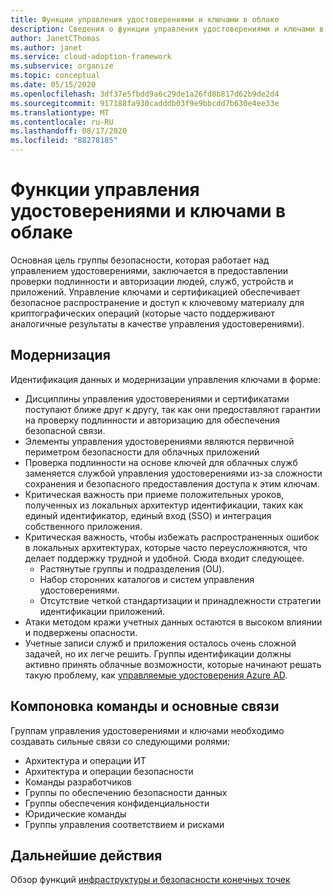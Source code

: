 ```yaml
---
title: Функции управления удостоверениями и ключами в облаке
description: Сведения о функции управления удостоверениями и ключами в облаке.
author: JanetCThomas
ms.author: janet
ms.service: cloud-adoption-framework
ms.subservice: organize
ms.topic: conceptual
ms.date: 05/15/2020
ms.openlocfilehash: 3df37e5fbdd9a6c29de1a26fd8b817d62b9de2d4
ms.sourcegitcommit: 917188fa930cadddb03f9e9bbcdd7b630e4ee33e
ms.translationtype: MT
ms.contentlocale: ru-RU
ms.lasthandoff: 08/17/2020
ms.locfileid: "88278185"
---
```

# <a name="function-of-identity-and-key-management-in-the-cloud"></a>Функции управления удостоверениями и ключами в облаке

Основная цель группы безопасности, которая работает над управлением удостоверениями, заключается в предоставлении проверки подлинности и авторизации людей, служб, устройств и приложений. Управление ключами и сертификацией обеспечивает безопасное распространение и доступ к ключевому материалу для криптографических операций (которые часто поддерживают аналогичные результаты в качестве управления удостоверениями).

## <a name="modernization"></a>Модернизация

Идентификация данных и модернизации управления ключами в форме:

- Дисциплины управления удостоверениями и сертификатами поступают ближе друг к другу, так как они предоставляют гарантии на проверку подлинности и авторизацию для обеспечения безопасной связи.
- Элементы управления удостоверениями являются первичной периметром безопасности для облачных приложений
- Проверка подлинности на основе ключей для облачных служб заменяется службой управления удостоверениями из-за сложности сохранения и безопасного предоставления доступа к этим ключам.
- Критическая важность при приеме положительных уроков, полученных из локальных архитектур идентификации, таких как единый идентификатор, единый вход (SSO) и интеграция собственного приложения.
- Критическая важность, чтобы избежать распространенных ошибок в локальных архитектурах, которые часто переусложняются, что делает поддержку трудной и удобной. Сюда входит следующее.
  - Растянутые группы и подразделения (OU).
  - Набор сторонних каталогов и систем управления удостоверениями.
  - Отсутствие четкой стандартизации и принадлежности стратегии идентификации приложений.
- Атаки методом кражи учетных данных остаются в высоком влиянии и подвержены опасности.
- Учетные записи служб и приложения осталось очень сложной задачей, но их легче решить. Группы идентификации должны активно принять облачные возможности, которые начинают решать такую проблему, как [управляемые удостоверения Azure AD](/azure/active-directory/managed-identities-azure-resources/overview).

## <a name="team-composition-and-key-relationships"></a>Компоновка команды и основные связи

Группам управления удостоверениями и ключами необходимо создавать сильные связи со следующими ролями:

- Архитектура и операции ИТ
- Архитектура и операции безопасности
- Команды разработчиков
- Группы по обеспечению безопасности данных
- Группы обеспечения конфиденциальности
- Юридические команды
- Группы управления соответствием и рисками

## <a name="next-steps"></a>Дальнейшие действия

Обзор функций [инфраструктуры и безопасности конечных точек](./cloud-security-infrastructure-endpoint.md)